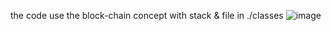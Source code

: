 the code use the block-chain concept with stack & file in ./classes
![image](https://github.com/Avenyyr/block-chain/assets/78681049/fc88cce3-04f4-4327-a4c8-eecb12492542)
